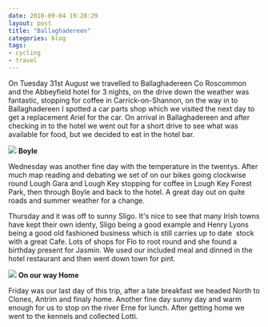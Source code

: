 ```yaml
---
date: 2010-09-04 19:28:29
layout: post
title: "Ballaghadereen"
categories: blog 
tags:
- cycling
- travel
---
```


On Tuesday 31st August we travelled to Ballaghadereen Co Roscommon and the Abbeyfield hotel for 3 nights, on the drive down the weather was fantastic, stopping for coffee in Carrick-on-Shannon, on the way in to Ballaghadereen I spotted a car parts shop which we visited the next day to get a replacement Ariel for the car. On arrival in Ballaghadereen and after checking in to the hotel we went out for a short drive to see what was available for food, but we decided to eat in the hotel bar.

![](/images/2010/img_0146.jpg)
**Boyle**

Wednesday was another fine day with the temperature in the twentys. After much map reading and debating we set of on our bikes going clockwise round Lough Gara and Lough Key stopping for coffee in Lough Key Forest Park, then through Boyle and back to the hotel. A great day out on quite roads and summer weather for a change.

Thursday and it was off to sunny Sligo. It's nice to see that many Irish towns have kept their own identy, Sligo being a good example and Henry Lyons being a good old fashioned business which is still carries up to date  stock with a great Cafe. Lots of shops for Flo to root round and she found a birthday present for Jasmin. We used our included meal and dinned in the hotel restaurant and then went down town for pint.

![](/images/2010/img_0166.jpg)
**On our way Home**

Friday was our last day of this trip, after a late breakfast we headed North to Clones, Antrim and finaly home. Another fine day sunny day and warm enough for us to stop on the river Erne for lunch. After getting home we went to the kennels and collected Lotti.
